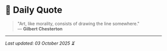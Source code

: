 # 📜 Daily Quote

> "Art, like morality, consists of drawing the line somewhere."  
> — **Gilbert Chesterton**

---

_Last updated: 03 October 2025 ⏳_

